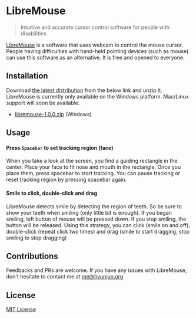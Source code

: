 # LibreMouse
> Intuitive and accurate cursor control software for people with disabilities

[LibreMouse](http://github.com/agemor/libremouse) is a software that uses webcam to control the mouse cursor. People having difficulties with hand-held pointing devices (such as mouse) can use this software as an alternative. It is free and opened to everyone.

## Installation
Download [the latest distribution](https://github.com/agemor/libremouse/blob/master/Releases/libremouse-1.0.0.zip) from the below link and unzip it. LibreMouse is currently only available on the Windows platform. Mac/Linux support will soon be available.

-  [libremouse-1.0.0.zip](https://github.com/agemor/libremouse/blob/master/Releases/libremouse-1.0.0.zip) (Windows)

## Usage
#### Press `Spacebar` to set tracking region (face)
When you take a look at the screen, you find a guiding rectangle in the center. Place your face to fit nose and mouth in the rectangle. Once you place them, press spacebar to start tracking. You can pause tracking or reset tracking region by pressing spacebar again.


#### Smile to click, double-click and drag
LibreMouse detects smile by detecting the region of teeth. So be sure to show your teeth when smiling (only little bit is enough). If you began smiling, left button of mouse will be pressed down. If you stop smiling, the button will be released. Using this strategy, you can click (smile on and off), double-click (repeat click two times) and drag (smile to start dragging, stop smiling to stop dragging)


## Contributions
Feedbacks and PRs are welcome. If you have any issues with LibreMouse, don't hesitate to contact me at [me@hyunjun.org](mailto:me@hyunjun.org)

## License
[MIT License](https://github.com/agemor/libremouse/blob/master/LICENSE)

